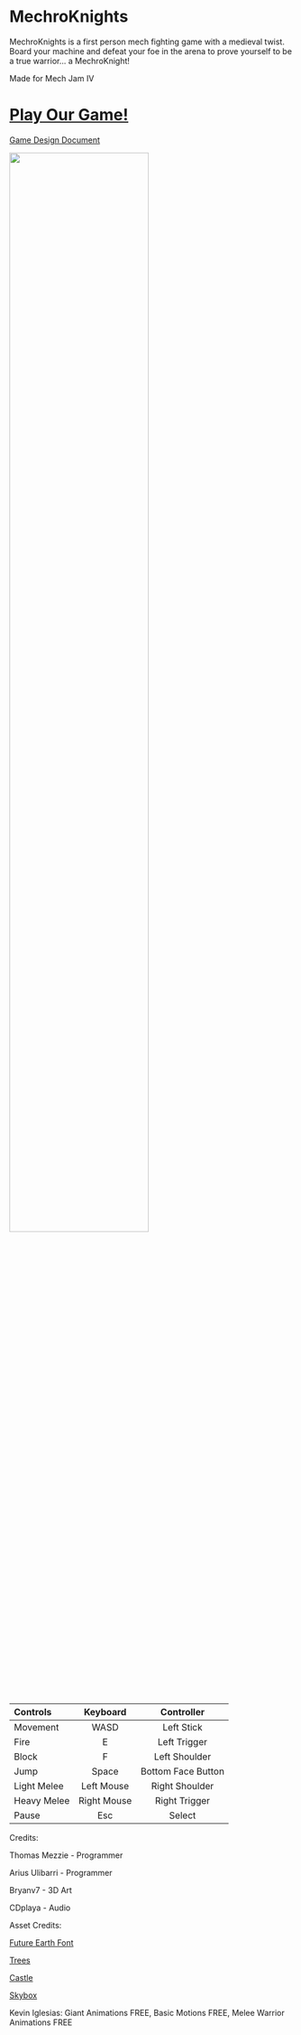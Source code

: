 # MechroKnights
MechroKnights is a first person mech fighting game with a medieval twist. Board your machine and defeat your foe in the arena to prove yourself to be a true warrior... a MechroKnight!

Made for Mech Jam IV

# **[Play Our Game!](https://tommezzie.itch.io/mechroknights)**

[Game Design Document](https://docs.google.com/document/d/1xZxqigClkNZBL4RYEz-IKTW1dQKc1uDt-COrWWQzAoI/edit?usp=sharing)

<img src="https://github.com/NotTom31/MechroKnights/assets/99389013/a46140f0-49f1-464c-9165-d87026bce377" width=70% height=70%>

|Controls|Keyboard |Controller|   
|:--------|:--------:|:--------:|
|Movement | WASD| Left Stick|
|Fire | E| Left Trigger|
|Block | F| Left Shoulder|
|Jump | Space| Bottom Face Button|
|Light Melee | Left Mouse| Right Shoulder|
|Heavy Melee | Right Mouse| Right Trigger|
|Pause | Esc| Select|

Credits:

Thomas Mezzie - Programmer

Arius Ulibarri - Programmer

Bryanv7 - 3D Art

CDplaya - Audio

Asset Credits:

[Future Earth Font](https://www.dafont.com/future-earth.font)

[Trees](https://assetstore.unity.com/packages/3d/vegetation/trees/free-trees-103208)

[Castle](https://www.artstation.com/marketplace/p/K5BVO/medieval-voxel-assets)

[Skybox](https://assetstore.unity.com/packages/2d/textures-materials/sky/free-stylized-skybox-212257)

Kevin Iglesias: Giant Animations FREE, Basic Motions FREE, Melee Warrior Animations FREE
